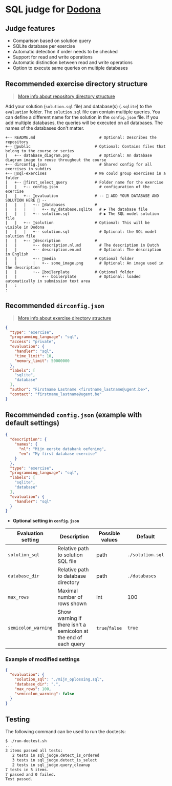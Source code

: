 # SQL judge for [Dodona](dodona.ugent.be)

## Judge features

* Comparison based on solution query
* SQLite database per exercise
* Automatic detection if order needs to be checked
* Support for read and write operations
* Automatic distinction between read and write operations
* Option to execute same queries on multiple databases

## Recommended exercise directory structure

> [More info about repository directory structure](https://docs.dodona.be/en/references/repository-directory-structure/#example-of-a-valid-repository-structure)

Add your solution (`solution.sql` file) and database(s) (`.sqlite`) to the `evaluation` folder. The `solution.sql` file can contain multiple queries. You can define a different name for the solution in the `config.json` file. If you add multiple databases, the queries will be executed on all databases. The names of the databases don't matter.

````
+-- README.md                            # Optional: Describes the repository
+-- 📂public                            # Optional: Contains files that belong to the course or series
|   +-- database_diagram.png             # Optional: An database diagram image to reuse throughout the course
+-- dirconfig.json                       # Shared config for all exercises in subdirs
+-- 📂sql-exercises                     # We could group exercises in a folder
|   +-- 📂first_select_query            # Folder name for the exercise
|   |   +-- config.json                  # configuration of the exercise
|   |   +-- 📂evaluation                # -- 🔽️ ADD YOUR DATABASE AND SOLUTION HERE 🔽 --
|   |   |   +-- 📂databases             #
|   |   |   |   +-- my_database.sqlite   # ▶ The database file
|   |   |   +-- solution.sql             # ▶ The SQL model solution file
|   |   +-- 📂solution                  # Optional: This will be visible in Dodona
|   |   |   +-- solution.sql             # Optional: the SQL model solution file
|   |   +-- 📂description               #
|   |       +-- description.nl.md        # The description in Dutch
|   |       +-- description.en.md        # Optional: The description in English
|   |       +-- 📂media                 # Optional folder
|   |       |   +-- some_image.png       # Optional: An image used in the description
|   |       +-- 📂boilerplate           # Optional folder
|   |           +-- boilerplate          # Optional: loaded automatically in submission text area
|   :
:
````

## Recommended `dirconfig.json`

> [More info about exercise directory structure](https://docs.dodona.be/en/references/exercise-directory-structure/)

````json
{
  "type": "exercise",
  "programming_language": "sql",
  "access": "private",
  "evaluation": {
    "handler": "sql",
    "time_limit": 10,
    "memory_limit": 50000000
  },
  "labels": [
    "sqlite",
    "database"
  ],
  "author": "Firstname Lastname <firstname_lastname@ugent.be>",
  "contact": "firstname_lastname@ugent.be"
}
````
## Recommended `config.json` (example with default settings)

````json
{
  "description": {
    "names": {
      "nl": "Mijn eerste databank oefening",
      "en": "My first database exercise"
    }
  },
  "type": "exercise",
  "programming_language": "sql",
  "labels": [
    "sqlite",
    "database"
  ],
  "evaluation": {
    "handler": "sql"
  }
}
````

* **Optional setting in `config.json`**

| Evaluation setting  | Description                                                    | Possible values | Default          |
| ------------------- | -------------------------------------------------------------- | --------------- | ---------------- |
| `solution_sql`      | Relative path to solution SQL file                             | path            | `./solution.sql` |
| `database_dir`      | Relative path to database directory                            | path            | `./databases`    |
| `max_rows`          | Maximal number of rows shown                                   | int             | 100              |
| `semicolon_warning` | Show warning if there isn't a semicolon at the end of each query | `true`/`false`  | `true`           |

### Example of modified settings

````json
{
  "evaluation": {
    "solution_sql": "./mijn_oplossing.sql",
    "database_dir": ".",
    "max_rows": 100,
    "semicolon_warning": false
  }
}
````

## Testing

The following command can be used to run the doctests:

```bash
$ ./run-doctest.sh
...
3 items passed all tests:
   2 tests in sql_judge.detect_is_ordered
   3 tests in sql_judge.detect_is_select
   2 tests in sql_judge.query_cleanup
7 tests in 5 items.
7 passed and 0 failed.
Test passed.
```
